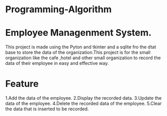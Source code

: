 # Programming-Algorithm

# Employee Managenment System.
This project is made using the Pyton and tkinter and a sqlite fro the dtat base to store the data of the organization.This project is for the small organization like the cafe ,hotel and other small organization to record the data of their employee in easy and effective way.

# Feature
1.Add the data of the employee.
2.Display the recorded data.
3.Update the data of the employee.
4.Delete the recorded data of the employee.
5.Clear the data that is inserted to be recorded.

